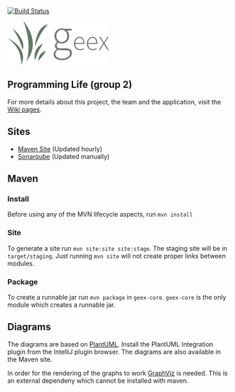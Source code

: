 [![Build Status](https://travis-ci.org/Vennik/contextproject.svg?branch=master)](https://travis-ci.org/Vennik/contextproject)

![Geex](SE%20deliverables/logo.png)

## Programming Life (group 2)
For more details about this project, the team and the application, visit the [Wiki pages](https://github.com/Vennik/contextproject/wiki).


## Sites
* [Maven Site](http://geex.hup.blue/) (Updated hourly)
* [Sonarqube](http://sonar.hup.blue/) (Updated manually)
## Maven

### Install
Before using any of the MVN lifecycle aspects, run `mvn install`

### Site
To generate a site run `mvn site:site site:stage`. The staging site will be in `target/staging`. Just running `mvn site` will not create proper links between modules.

### Package
To create a runnable jar run `mvn package` in `geex-core`. `geex-core` is the only module which creates a runnable jar.

## Diagrams
The diagrams are based on [PlantUML](http://plantuml.sourceforge.net/). Install the PlantUML Integration plugin from the IntelliJ plugin browser. The diagrams are also available in the Maven site.

In order for the rendering of the graphs to work [GraphViz](http://www.graphviz.org/Download..php) is needed. This is an external dependeny which cannot be installed with maven.
